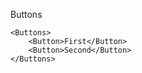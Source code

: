 Buttons

    <Buttons>
        <Button>First</Button>
        <Button>Second</Button>
    </Buttons>

